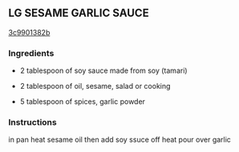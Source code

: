 ## LG SESAME GARLIC SAUCE

[3c9901382b](https://cookpad.com/us/recipes/335717-lg-sesame-garlic-sauce)

### Ingredients

 - 2 tablespoon of soy sauce made from soy (tamari)

 - 2 tablespoon of oil, sesame, salad or cooking

 - 5 tablespoon of spices, garlic powder

### Instructions

in pan heat sesame oil then add soy ssuce off heat pour over garlic